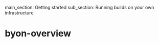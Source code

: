 main_section: Getting started
sub_section: Running builds on your own infrastructure

# byon-overview